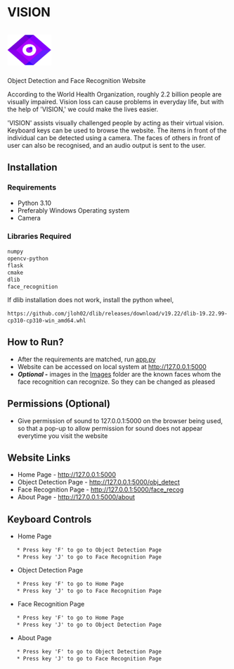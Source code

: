 # VISION  &emsp;&emsp;&emsp;&emsp;&emsp;&emsp;&emsp;&emsp;&emsp;&emsp;&emsp;&emsp;&emsp;&emsp;&emsp;&emsp;&emsp;&emsp; <img src="https://github.com/Rohan-Redd/Vision/blob/main/Static/img/fav.png" width="100" height="70"> 
Object Detection and Face Recognition Website

According to the World Health Organization, roughly 2.2 billion people are visually impaired. Vision loss can cause problems in everyday life, but with the help of 'VISION,' we could make the lives easier.

'VISION' assists visually challenged people by acting as their virtual vision. Keyboard keys can be used to browse the website. The items in front of the individual can be detected using a camera. The faces of others in front of user can also be recognised, and an audio output is sent to the user.

## Installation

### Requirements
* Python 3.10
* Preferably Windows Operating system
* Camera

### Libraries Required
```
numpy
opencv-python
flask
cmake
dlib
face_recognition
```


If dlib installation does not work, install the python wheel,
```
https://github.com/jloh02/dlib/releases/download/v19.22/dlib-19.22.99-cp310-cp310-win_amd64.whl 
```

## How to Run?

* After the requirements are matched, run [app.py](https://github.com/Rohan-Redd/Vision/blob/main/app.py)
* Website can be accessed on local system at http://127.0.0.1:5000
* ***Optional -*** images in the [Images](https://github.com/Rohan-Redd/Vision/tree/main/Images) folder are the known faces whom the face recognition can recognize. So they can be changed as pleased

## Permissions (Optional)
* Give permission of sound to 127.0.0.1:5000 on the browser being used, so that a pop-up to allow permission for sound does not appear everytime you visit the website

## Website Links
* Home Page - http://127.0.0.1:5000
* Object Detection Page - http://127.0.0.1:5000/obj_detect
* Face Recognition Page - http://127.0.0.1:5000/face_recog
* About Page - http://127.0.0.1:5000/about

## Keyboard Controls
* Home Page 
```
   * Press key 'F' to go to Object Detection Page
   * Press key 'J' to go to Face Recognition Page
```

* Object Detection Page
```
   * Press key 'F' to go to Home Page
   * Press key 'J' to go to Face Recognition Page
```

* Face Recognition Page
```
   * Press key 'F' to go to Home Page
   * Press key 'J' to go to Object Detection Page
```

* About Page 
```
   * Press key 'F' to go to Object Detection Page
   * Press key 'J' to go to Face Recognition Page
```
